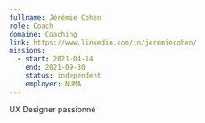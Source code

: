 ```yaml
---
fullname: Jérémie Cohen
role: Coach
domaine: Coaching
link: https://www.linkedin.com/in/jeremiecohen/
missions:
  - start: 2021-04-14
    end: 2021-09-30
    status: independent
    employer: NUMA
---
```


UX Designer passionné
